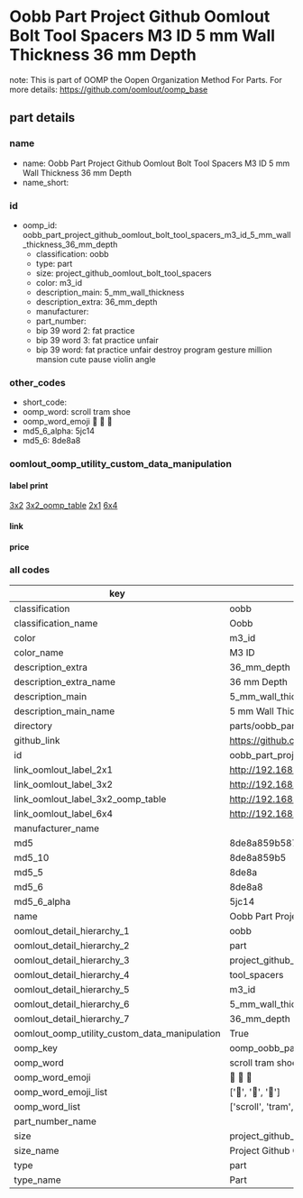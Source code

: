 # Oobb Part Project Github Oomlout Bolt Tool Spacers M3 ID 5 mm Wall Thickness 36 mm Depth  

note: This is part of OOMP the Oopen Organization Method For Parts. For more details: https://github.com/oomlout/oomp_base

##  part details
  







### name
* name: Oobb Part Project Github Oomlout Bolt Tool Spacers M3 ID 5 mm Wall Thickness 36 mm Depth
* name_short: 
### id
* oomp_id: oobb_part_project_github_oomlout_bolt_tool_spacers_m3_id_5_mm_wall_thickness_36_mm_depth
  * classification: oobb
  * type: part
  * size: project_github_oomlout_bolt_tool_spacers
  * color: m3_id
  * description_main: 5_mm_wall_thickness
  * description_extra: 36_mm_depth
  * manufacturer: 
  * part_number: 
  * bip 39 word 2: fat practice
  * bip 39 word 3: fat practice unfair
  * bip 39 word: fat practice unfair destroy program gesture million mansion cute pause violin angle

### other_codes
* short_code: 
* oomp_word: scroll tram shoe
* oomp_word_emoji :scroll: :tram: :shoe:
* md5_6_alpha: 5jc14
* md5_6: 8de8a8






### oomlout_oomp_utility_custom_data_manipulation
#### label print
[3x2](http://192.168.1.245:1112/?label=oomp%205jc14)
[3x2_oomp_table](http://192.168.1.108:1112/?label=oomp%205jc14)
[2x1](http://192.168.1.242:1112/?label=oomp%205jc14)
[6x4](http://192.168.1.55:1112/?label=oomp%205jc14)    

#### link

                              

#### price







### all codes 
| key | value |  
| --- | --- |  
| classification | oobb |  
| classification_name | Oobb |  
| color | m3_id |  
| color_name | M3 ID |  
| description_extra | 36_mm_depth |  
| description_extra_name | 36 mm Depth |  
| description_main | 5_mm_wall_thickness |  
| description_main_name | 5 mm Wall Thickness |  
| directory | parts/oobb_part_project_github_oomlout_bolt_tool_spacers_m3_id_5_mm_wall_thickness_36_mm_depth |  
| github_link | https://github.com/oomlout/oomlout_oomp_part_src/tree/main/parts/oobb_part_project_github_oomlout_bolt_tool_spacers_m3_id_5_mm_wall_thickness_36_mm_depth |  
| id | oobb_part_project_github_oomlout_bolt_tool_spacers_m3_id_5_mm_wall_thickness_36_mm_depth |  
| link_oomlout_label_2x1 | http://192.168.1.242:1112/?label=oomp%205jc14 |  
| link_oomlout_label_3x2 | http://192.168.1.245:1112/?label=oomp%205jc14 |  
| link_oomlout_label_3x2_oomp_table | http://192.168.1.108:1112/?label=oomp%205jc14 |  
| link_oomlout_label_6x4 | http://192.168.1.55:1112/?label=oomp%205jc14 |  
| manufacturer_name |  |  
| md5 | 8de8a859b587519585d5f3c3da2a5a9b |  
| md5_10 | 8de8a859b5 |  
| md5_5 | 8de8a |  
| md5_6 | 8de8a8 |  
| md5_6_alpha | 5jc14 |  
| name | Oobb Part Project Github Oomlout Bolt Tool Spacers M3 ID 5 mm Wall Thickness 36 mm Depth |  
| oomlout_detail_hierarchy_1 | oobb |  
| oomlout_detail_hierarchy_2 | part |  
| oomlout_detail_hierarchy_3 | project_github_bolt |  
| oomlout_detail_hierarchy_4 | tool_spacers |  
| oomlout_detail_hierarchy_5 | m3_id |  
| oomlout_detail_hierarchy_6 | 5_mm_wall_thickness |  
| oomlout_detail_hierarchy_7 | 36_mm_depth |  
| oomlout_oomp_utility_custom_data_manipulation | True |  
| oomp_key | oomp_oobb_part_project_github_oomlout_bolt_tool_spacers_m3_id_5_mm_wall_thickness_36_mm_depth |  
| oomp_word | scroll tram shoe |  
| oomp_word_emoji | :scroll: :tram: :shoe: |  
| oomp_word_emoji_list | [':scroll:', ':tram:', ':shoe:'] |  
| oomp_word_list | ['scroll', 'tram', 'shoe'] |  
| part_number_name |  |  
| size | project_github_oomlout_bolt_tool_spacers |  
| size_name | Project Github Oomlout Bolt Tool Spacers |  
| type | part |  
| type_name | Part |  

